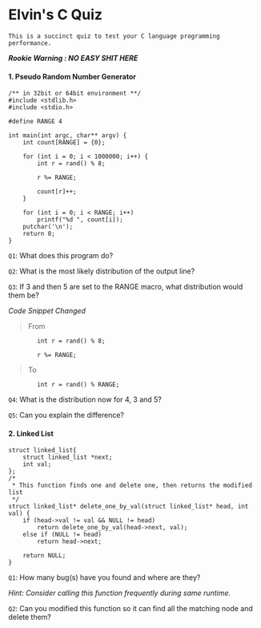 # Elvin's C Quiz
`This is a succinct quiz to test your C language programming performance.`


***Rookie Warning : NO EASY SHIT HERE***

#### 1. Pseudo Random Number Generator
```
/** in 32bit or 64bit environment **/
#include <stdlib.h>
#include <stdio.h>

#define RANGE 4

int main(int argc, char** argv) {
    int count[RANGE] = {0};

    for (int i = 0; i < 1000000; i++) {
        int r = rand() % 8;

        r %= RANGE;

        count[r]++;
    }

    for (int i = 0; i < RANGE; i++)
        printf("%d ", count[i]);
    putchar('\n');
    return 0;
}

```
`Q1`: What does this program do?

`Q2`: What is the most likely distribution of the output line?

`Q3`: If 3 and then 5 are set to the RANGE macro, what distribution would them be?

*Code Snippet Changed*

> From

```
        int r = rand() % 8;

        r %= RANGE;
```
> To

```
        int r = rand() % RANGE;
```
`Q4`: What is the distribution now for 4, 3 and 5?

`Q5`: Can you explain the difference?

#### 2. Linked List

```
struct linked_list{
    struct linked_list *next;
    int val;
};
/*
 * This function finds one and delete one, then returns the modified list
 */
struct linked_list* delete_one_by_val(struct linked_list* head, int val) {
    if (head->val != val && NULL != head)
        return delete_one_by_val(head->next, val);
    else if (NULL != head)
        return head->next;

    return NULL;
}
```

`Q1`: How many bug(s) have you found and where are they?

*Hint: Consider calling this function frequently during same runtime.*

`Q2`: Can you modified this function so it can find all the matching node and delete them?
